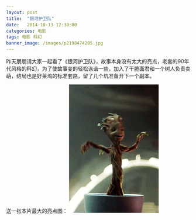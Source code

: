 ```yaml
---
layout: post
title:  "银河护卫队"
date:   2014-10-13 12:30:00
categories: 电影
tags: 电影 科幻
banner_image: /images/p2198474205.jpg
---
```


昨天朋朋请大家一起看了《银河护卫队》，故事本身没有太大的亮点，老套的90年代风格的科幻，为了使故事变的轻松诙谐一些，加入了干脆面君和一个树人负责卖萌，结局也是好莱坞的标准套路，留了几个坑准备开下一个副本。

送一张本片最大的亮点图：
![image](/images/PQNU8X4W4X9Q6TBC2Y7F.gif)